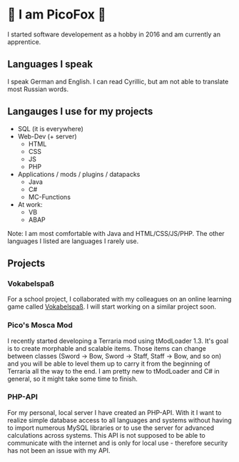 # :fox_face: I am PicoFox :fox_face:

I started software developement as a hobby in 2016 and am currently an apprentice.

## Languages I speak

I speak German and English. I can read Cyrillic, but am not able to translate most Russian words.

## Langauges I use for my projects

- SQL (it is everywhere)
- Web-Dev (+ server)
  - HTML
  - CSS
  - JS
  - PHP
- Applications / mods / plugins / datapacks
  - Java
  - C#
  - MC-Functions
- At work:
  - VB
  - ABAP

Note: I am most comfortable with Java and HTML/CSS/JS/PHP. The other languages I listed are languages I rarely use.

## Projects

### Vokabelspaß

For a school project, I collaborated with my colleagues on an online 
learning game called [Vokabelspaß](https://github.com/Zeprus/Vokabelspass).
I will start working on a similar project soon.

### Pico's Mosca Mod

I recently started developing a Terraria mod using tModLoader 1.3. It's goal is to 
create morphable and scalable items. Those items can change between classes 
(Sword -> Bow, Sword -> Staff, Staff -> Bow, and so on) and you will be able to
level them up to carry it from the beginning of Terraria all the way to the end.
I am pretty new to tModLoader and C# in general, so it might take some time to
finish.

### PHP-API

For my personal, local server I have created an PHP-API. With it I want to realize
simple database access to all languages and systems without having to import
numerous MySQL libraries or to use the server for advanced calculations across
systems. This API is not supposed to be able to communicate with the internet and
is only for local use - therefore security has not been an issue with my API.
